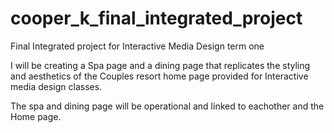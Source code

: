 # cooper_k_final_integrated_project
Final Integrated project for Interactive Media Design term one


I will be creating a Spa page and a dining page that replicates the styling and aesthetics of the Couples resort home page provided for Interactive media design classes. 

The spa and dining page will be operational and linked to eachother and the Home page.